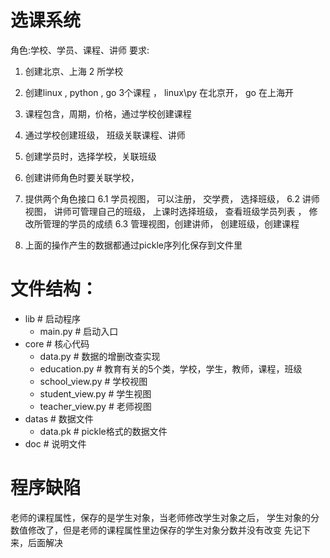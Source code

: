 # 选课系统

角色:学校、学员、课程、讲师
要求:
1. 创建北京、上海 2 所学校
2. 创建linux , python , go 3个课程 ， linux\py 在北京开， go 在上海开
3. 课程包含，周期，价格，通过学校创建课程
4. 通过学校创建班级， 班级关联课程、讲师
5. 创建学员时，选择学校，关联班级
5. 创建讲师角色时要关联学校，
6. 提供两个角色接口
6.1 学员视图， 可以注册， 交学费， 选择班级，
6.2 讲师视图， 讲师可管理自己的班级， 上课时选择班级， 查看班级学员列表 ， 修改所管理的学员的成绩
6.3 管理视图，创建讲师， 创建班级，创建课程

7. 上面的操作产生的数据都通过pickle序列化保存到文件里

# 文件结构：
- lib                  # 启动程序
    - main.py          # 启动入口
- core                 # 核心代码
    - data.py          # 数据的增删改查实现
    - education.py     # 教育有关的5个类，学校，学生，教师，课程，班级
    - school_view.py   # 学校视图
    - student_view.py  # 学生视图
    - teacher_view.py  # 老师视图
- datas                # 数据文件
    - data.pk          # pickle格式的数据文件
- doc                  # 说明文件

# 程序缺陷

老师的课程属性，保存的是学生对象，当老师修改学生对象之后，
学生对象的分数值修改了，但是老师的课程属性里边保存的学生对象分数并没有改变
先记下来，后面解决
